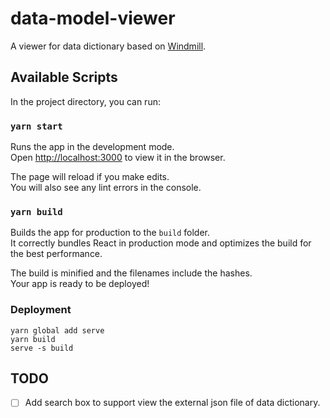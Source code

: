 # data-model-viewer
A viewer for data dictionary based on [Windmill](https://github.com/uc-cdis/data-portal).

## Available Scripts

In the project directory, you can run:

### `yarn start`

Runs the app in the development mode.<br />
Open [http://localhost:3000](http://localhost:3000) to view it in the browser.

The page will reload if you make edits.<br />
You will also see any lint errors in the console.

### `yarn build`

Builds the app for production to the `build` folder.<br />
It correctly bundles React in production mode and optimizes the build for the best performance.

The build is minified and the filenames include the hashes.<br />
Your app is ready to be deployed!

### Deployment

```
yarn global add serve
yarn build
serve -s build
```

## TODO
- [ ] Add search box to support view the external json file of data dictionary.